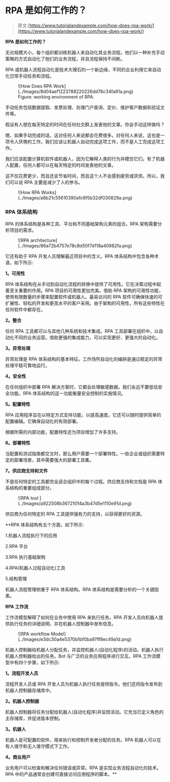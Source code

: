 # RPA 是如何工作的？

> 原文:[https://www.tutorialandexample.com/how-does-rpa-work/](https://www.tutorialandexample.com/how-does-rpa-work/)

**RPA 是如何工作的？**

无论规模大小，每个组织都训练机器人来自动化其业务流程。他们以一种补充手动策略的方式自动化了他们的业务流程，并且流程保持不间断。

RPA 或机器人流程自动化是技术大理石的一个新边缘，不同的企业利用它来自动化日常手动任务和流程。

<figure class="aligncenter">![How Does RPA Work](../Images/8d04aef1223788220226dd78c34fa91a.png)

<figcaption>Figure: working environment of RPA.</figcaption>

</figure>

手动任务包括数据提取、发票处理、处理门户查询、定价、维护客户数据和验证文件等。

假设有人想在每天特定的时间在任何社交群上发表他的文章。你会手动这样做吗？

嗯，如果手动完成的话，这对任何人来说都会花费很多。对任何人来说，这也是一项令人厌倦的工作。我们应该让机器人自动完成这项工作，而不是人工完成这项工作。

我们应该配置计算机软件或机器人，因为它解释人类的行为并模仿它们。有了机器人配置，任何人都可以在每天特定的时间发表他的文章。

这不仅花费更少，而且还会节省时间，而且这个人不会感到疲劳或厌烦。所以，我们可以说 RPA 主要是减少了人的参与。

<figure class="aligncenter">![How RPA Works](../Images/a8b21c55610390afc6f5b32df030829a.png)</figure>

### RPA 体系结构

RPA 的体系结构是各种工具、平台和不同基础架构元素的组合。RPA 架构需要分析项目的需求。

<figure class="aligncenter">![RPA architecture](../Images/86a72b4757e78c8d50f7d118a40982fa.png)</figure>

它还有助于 RPA 开发人员理解最近项目中的含义。RPA 体系结构中包含各种术语，如下所示:

**1。可用性**

RPA 体系结构在从手动到自动化流程的转换中提供了可用性。它在决策过程中起着至关重要的作用。RPA 项目的可用性更加完美。借助 RPA 架构的可用性功能，使用有限数量的步骤来配置软件或机器人。最易访问的 RPA 软件可确保快速的可扩展性、轻松的开发和更高水平的客户采用。由于架构的可用性，所有这些特性在任何软件中都存在。

**2。整合**

任何 RPA 工具都可以与其他几种系统和技术集成。RPA 工具部署在组织中，以自动化不同的业务运营。借助更强的集成能力，可以实现更好、更强大的自动化。

**3。异常处理**

异常处理是 RPA 体系结构的基本特征。工作场所自动化的编排是通过稳定的异常处理平稳可靠地运行。

**4。安全性**

在任何组织中部署 RPA 解决方案时，它都会处理敏感数据。我们永远不要低估安全功能。RPA 体系结构的这一功能衡量安全控制的实施情况。

**5。配置特性**

RPA 应用程序旨在以特定方式支持功能，以提高速度。它还可以随时提供简单的配置编辑。它确保自动化的有效部署。

根据所需的内部功能，配置特性还为项目增加了许多支持。

**6。部署特性**

当配置和测试指南都交叉时，那么用户需要一个部署特性。一些企业或组织需要特定的部署场景，其中需要强大的部署工具集。

**7。供应商支持和文件**

不是任何特定的工具都完全适合组织中的每个过程。供应商支持和文档是 RPA 体系结构的重要组成部分。

<figure class="wp-block-image">![RPA tool ](../Images/a922508b36721014a3b47d5e1110e91d.png)</figure>

供应商为任何特定的 RPA 工具提供强有力的支持，以获得更好的资源。

 **RPA 体系结构有五个方面，如下所示:

1.机器人流程执行下的应用

2.RPA 平台

3.RPA 执行基础架构

4.RPA(机器人过程自动化)工具

5.结构管理

机器人流程管理侧重于 RPA 体系结构。RPA 体系结构是需要分析的一个关键因素。

**RPA 工作流**

工作流模型解释了如何在业务中使用 RPA 来执行任务。RPA 开发人员向机器人提供执行任务的详细说明，并在机器人控制器中发布信息。

<figure class="aligncenter">![RPA workflow Model](../Images/e3dc30a4e5370b1bf0ba97ff8ec49a1d.png)</figure>

机器人控制器给机器人分配任务，并监控机器人(自动化程序)的活动。机器人执行机器人控制器给出的任务。Bot 与广泛的业务应用程序进行交互。RPA 工作流模型中有四个步骤，如下所示:

**1。流程开发人员**

流程开发人员或 RPA 开发人员为机器人执行任务提供指令。他们还将指令发布到机器人控制器存储库中。

**2。机器人控制器**

机器人控制器将任务分配给机器人(自动化程序)并监控活动。它充当已定义角色的主存储库，并促进版本控制。

**3。机器人**

机器人是可配置的软件，用来执行和控制开发者分配的任务。RPA 机器人可以在有人值守和无人值守模式下工作。

**4。商业用户**

业务用户可以检查和解决任何错误或异常。RPA 是实现业务流程自动化的技术。RPA 中的产品通常会创建可直接访问应用程序的脚本。**